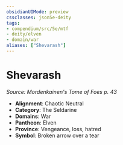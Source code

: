 ```yaml
---
obsidianUIMode: preview
cssclasses: json5e-deity
tags:
- compendium/src/5e/mtf
- deity/elven
- domain/war
aliases: ["Shevarash"]
---
```

# Shevarash
*Source: Mordenkainen's Tome of Foes p. 43* 

- **Alignment**: Chaotic Neutral
- **Category**: The Seldarine
- **Domains**: War
- **Pantheon**: Elven
- **Province**: Vengeance, loss, hatred
- **Symbol**: Broken arrow over a tear
